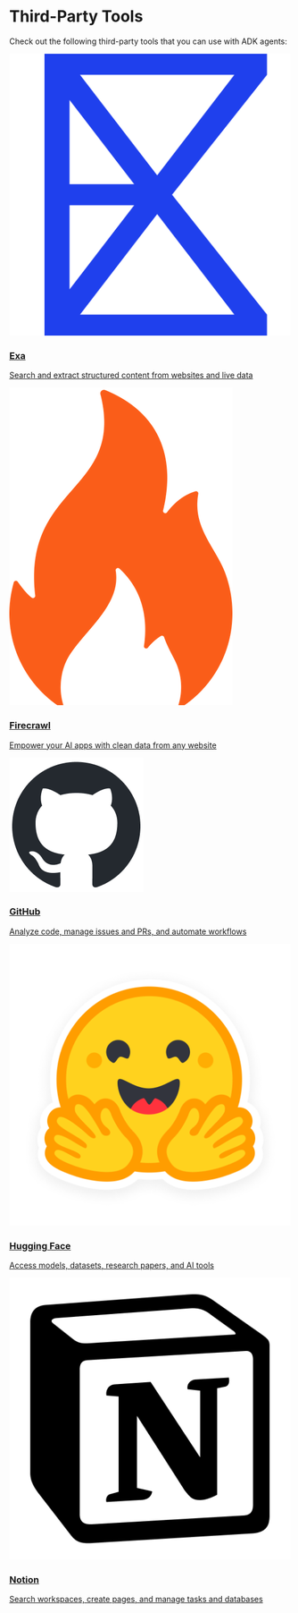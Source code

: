 # Third-Party Tools

Check out the following third-party tools that you can use with ADK agents:

<div class="tool-card-grid">

  <a href="/adk-docs/tools/third-party/exa/" class="tool-card">
    <div class="tool-card-image-wrapper">
      <img src="../../assets/tools-exa.png" alt="Exa">
    </div>
    <div class="tool-card-content">
      <h3>Exa</h3>
      <p>Search and extract structured content from websites and live data</p>
    </div>
  </a>

  <a href="/adk-docs/tools/third-party/firecrawl/" class="tool-card">
    <div class="tool-card-image-wrapper">
      <img src="../../assets/tools-firecrawl.png" alt="Firecrawl">
    </div>
    <div class="tool-card-content">
      <h3>Firecrawl</h4>
      <p>Empower your AI apps with clean data from any website</p>
    </div>
  </a>

  <a href="/adk-docs/tools/third-party/github/" class="tool-card">
    <div class="tool-card-image-wrapper">
      <img src="../../assets/tools-github.png" alt="GitHub">
    </div>
    <div class="tool-card-content">
      <h3>GitHub</h3>
      <p>Analyze code, manage issues and PRs, and automate workflows</p>
    </div>
  </a>

  <a href="/adk-docs/tools/third-party/hugging-face/" class="tool-card">
    <div class="tool-card-image-wrapper">
      <img src="../../assets/tools-hugging-face.png" alt="Hugging Face">
    </div>
    <div class="tool-card-content">
      <h3>Hugging Face</h3>
      <p>Access models, datasets, research papers, and AI tools</p>
    </div>
  </a>

  <a href="/adk-docs/tools/third-party/notion/" class="tool-card">
    <div class="tool-card-image-wrapper">
      <img src="../../assets/tools-notion.png" alt="Notion">
    </div>
    <div class="tool-card-content">
      <h3>Notion</h4>
      <p>Search workspaces, create pages, and manage tasks and databases</p>
    </div>
  </a>

</div>

